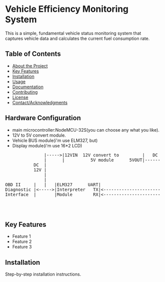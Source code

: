 # Vehicle Efficiency Monitoring System

This is a simple, fundamental vehicle status monitoring system that captures vehicle data and calculates the current fuel consumption rate.

## Table of Contents

- [About the Project](#about-the-project)
- [Key Features](#key-features)
- [Installation](#installation)
- [Usage](#usage)
- [Documentation](#documentation)
- [Contributing](#contributing)
- [License](#license)
- [Contact/Acknowledgments](#contactacknowledgments)

## Hardware Configuration
  * main microcontroller:NodeMCU-32S(you can choose any what you like).
  * 12V to 5V convert module.
  * Vehicle BUS module(i'm use ELM327, but)
  * Display module(i'm use 16*2 LCD)

<pre>
               |----->|12VIN  12V convert to         |   DC 5V    
               |      |          5V module      5VOUT|---------->|VIN         N         |
           DC  |                                                 |            o         |   
           12V |                                                 |            d         |        >-------->|VCC                    |
               |                                                 |            e      SCL|----------------->|SCL  16X2 LCD display  |
               |                                                 |            M      SDA|----------------->|SDA  I2C protocol      |
OBD II     |   |   |ELM327      UART|                            |            C         |       >-------->||Gnd                    |
Diagnostic |<----->|Interpreter   TX|<-------------------------->|Serial1.RX  U         |
Interface  |       |Module        RX|<-------------------------->|Serial1.TX  -         |
                                                                 |            3         |
                                                                 |            2         |
                                                                 |            S         |
</pre>


## Key Features

- Feature 1
- Feature 2
- Feature 3

## Installation

Step-by-step installation instructions.

